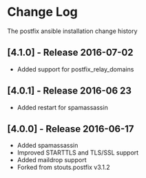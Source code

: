 # Change Log
The postfix ansible installation change history

## [4.1.0] - Release 2016-07-02

* Added support for postfix_relay_domains

## [4.0.1] - Release 2016-06 23

* Added restart for spamassassin

## [4.0.0] - Release 2016-06-17

* Added spamassassin
* Improved STARTTLS and TLS/SSL support
* Added maildrop support
* Forked from stouts.postfix v3.1.2
